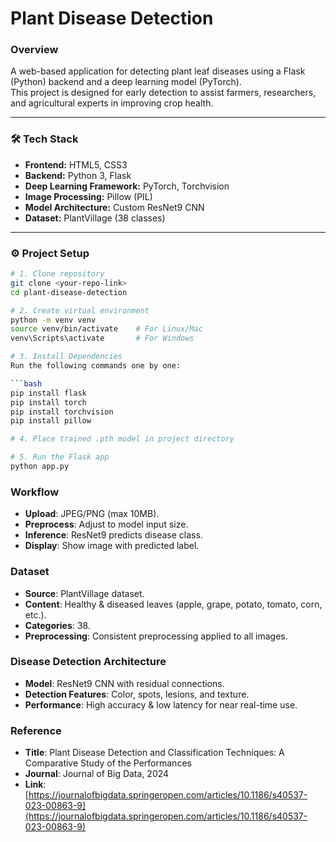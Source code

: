 # Plant Disease Detection

### Overview
A web-based application for detecting plant leaf diseases using a Flask (Python) backend and a deep learning model (PyTorch).  
This project is designed for early detection to assist farmers, researchers, and agricultural experts in improving crop health.

---

### 🛠 Tech Stack
- **Frontend:** HTML5, CSS3  
- **Backend:** Python 3, Flask  
- **Deep Learning Framework:** PyTorch, Torchvision  
- **Image Processing:** Pillow (PIL)  
- **Model Architecture:** Custom ResNet9 CNN  
- **Dataset:** PlantVillage (38 classes)

---

### ⚙ Project Setup
```bash
# 1. Clone repository
git clone <your-repo-link>
cd plant-disease-detection

# 2. Create virtual environment
python -m venv venv
source venv/bin/activate    # For Linux/Mac
venv\Scripts\activate       # For Windows

# 3. Install Dependencies
Run the following commands one by one:

```bash
pip install flask
pip install torch
pip install torchvision
pip install pillow

# 4. Place trained .pth model in project directory

# 5. Run the Flask app
python app.py
```

### Workflow
- **Upload**: JPEG/PNG (max 10MB).
- **Preprocess**: Adjust to model input size.
- **Inference**: ResNet9 predicts disease class.
- **Display**: Show image with predicted label.

### Dataset
- **Source**: PlantVillage dataset.
- **Content**: Healthy & diseased leaves (apple, grape, potato, tomato, corn, etc.).
- **Categories**: 38.
- **Preprocessing**: Consistent preprocessing applied to all images.

### Disease Detection Architecture
- **Model**: ResNet9 CNN with residual connections.
- **Detection Features**: Color, spots, lesions, and texture.
- **Performance**: High accuracy & low latency for near real-time use.

### Reference
- **Title**: Plant Disease Detection and Classification Techniques: A Comparative Study of the Performances  
- **Journal**: Journal of Big Data, 2024  
- **Link**: [https://journalofbigdata.springeropen.com/articles/10.1186/s40537-023-00863-9](https://journalofbigdata.springeropen.com/articles/10.1186/s40537-023-00863-9)

